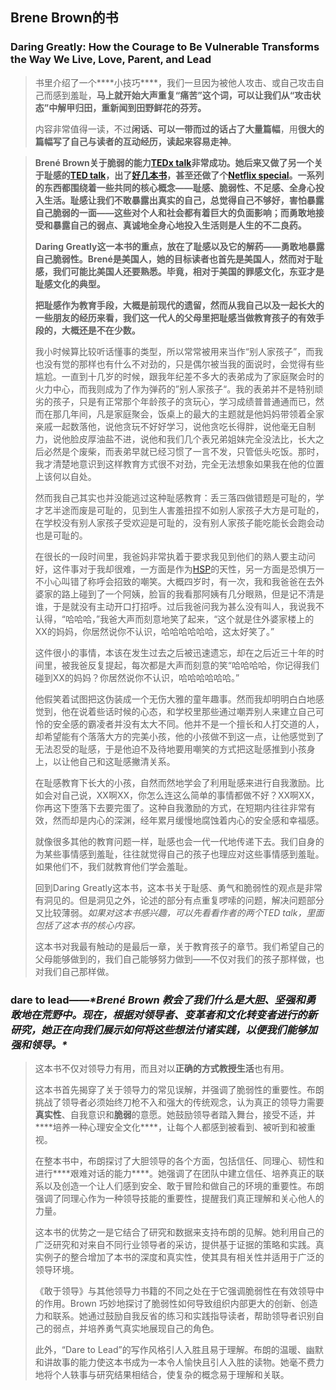 ## Brene Brown的书

### Daring Greatly: How the Courage to Be Vulnerable Transforms the Way We Live, Love, Parent, and Lead

> 书里介绍了一个***\*小技巧\****，我们一旦因为被他人攻击、或自己攻击自己而感到羞耻，**马上就开始大声重复“痛苦”这个词，可以让我们从“攻击状态”中解甲归田，重新闻到田野鲜花的芬芳。**
>
> 内容非常值得一读，不过**闲话、可以一带而过的话占了大量篇幅**，用**很大的篇幅写了自己与读者的互动经历，读起来容易走神**。

> **Brené Brown关于脆弱的能力**[**TEDx talk**](https://www.ted.com/talks/brene_brown_the_power_of_vulnerability?language=en)**非常成功。她后来又做了另一个关于耻感的**[**TED talk**](https://www.ted.com/talks/brene_brown_listening_to_shame?language=en)**，出了**[**好几本书**](https://brenebrown.com/books-audio/)**，甚至还做了个**[**Netflix special**](https://www.netflix.com/title/81010166)**。一系列的东西都围绕着一些共同的核心概念——耻感、脆弱性、不足感、全身心投入生活。耻感让我们不敢暴露出真实的自己，总觉得自己不够好，害怕暴露自己脆弱的一面——这些对个人和社会都有着巨大的负面影响；而勇敢地接受和暴露自己的弱点、真诚地全身心地投入生活则是人生的不二良药。**
>
> **Daring Greatly这一本书的重点，放在了耻感以及它的解药——勇敢地暴露自己脆弱性。Brené是美国人，她的目标读者也首先是美国人，然而对于耻感，我们可能比美国人还要熟悉。毕竟，相对于美国的罪感文化，东亚才是耻感文化的典型。**
>
> **把耻感作为教育手段，大概是前现代的遗留，然而从我自己以及一起长大的一些朋友的经历来看，我们这一代人的父母里把耻感当做教育孩子的有效手段的，大概还是不在少数。**
>
> 我小时候算比较听话懂事的类型，所以常常被用来当作“别人家孩子”，而我也没有觉的那样也有什么不对劲的，只是偶尔被当我的面说时，会觉得有些尴尬。一直到十几岁的时候，跟我年纪差不多大的表弟成为了家庭聚会时的火力中心，而我则成为了作为弹药的”别人家孩子“。我的表弟并不是特别顽劣的孩子，只是有正常那个年龄孩子的贪玩心，学习成绩普普通通而已，然而在那几年间，凡是家庭聚会，饭桌上的最大的主题就是他妈妈带领着全家亲戚一起数落他，说他贪玩不好好学习，说他贪吃长得胖，说他毫无自制力，说他脸皮厚油盐不进，说他和我们几个表兄弟姐妹完全没法比，长大之后必然是个废柴，而表弟早就已经习惯了一言不发，只管低头吃饭。那时，我才清楚地意识到这样教育方式很不对劲，完全无法想象如果我在他的位置上该何以自处。
>
> 然而我自己其实也并没能逃过这种耻感教育：丢三落四做错题是可耻的，学才艺半途而废是可耻的，见到生人害羞扭捏不如别人家孩子大方是可耻的，在学校没有别人家孩子受欢迎是可耻的，没有别人家孩子能吃能长会跑会动也是可耻的。
>
> 在很长的一段时间里，我爸妈非常执着于要求我见到他们的熟人要主动问好，这件事对于我却很难，一方面是作为[HSP](https://www.douban.com/people/1710549/status/2203076960/)的天性，另一方面是恐惧万一不小心叫错了称呼会招致的嘲笑。大概四岁时，有一次，我和我爸爸在去外婆家的路上碰到了一个阿姨，脸盲的我看那阿姨有几分眼熟，但是记不清是谁，于是就没有主动开口打招呼。过后我爸问我为甚么没有叫人，我说我不认得，“哈哈哈，”我爸大声而刻意地笑了起来，“这个就是住外婆家楼上的XX的妈妈，你居然说你不认识，哈哈哈哈哈哈，这太好笑了。”
>
> 这件很小的事情，本该在发生过去之后被迅速遗忘，却在之后近三十年的时间里，被我爸反复提起，每次都是大声而刻意的笑“哈哈哈哈，你记得我们碰到XX的妈妈？你居然说你不认识，哈哈哈哈哈哈。”
>
> 他假笑着试图把这伪装成一个无伤大雅的童年趣事。然而我却明明白白地感觉到，他在说着些话时候的心态，和学校里那些通过嘲弄别人来建立自己可怜的安全感的霸凌者并没有太大不同。他并不是一个擅长和人打交道的人，却希望能有个落落大方的完美小孩，他的小孩做不到这一点，让他感觉到了无法忍受的耻感，于是他迫不及待地要用嘲笑的方式把这耻感推到小孩身上，以让他自己和这耻感撇清关系。
>
> 在耻感教育下长大的小孩，自然而然地学会了利用耻感来进行自我激励。比如会对自己说，XX啊XX，你怎么连这么简单的事情都做不好？XX啊XX，你再这下堕落下去要完蛋了。这种自我激励的方式，在短期内往往非常有效，然而却是内心的深渊，经年累月缓慢地腐蚀着内心的安全感和幸福感。
>
> 就像很多其他的教育问题一样，耻感也会一代一代地传递下去。我们自身的为某些事情感到羞耻，往往就觉得自己的孩子也理应对这些事情感到羞耻。如果他们不，我们就教育他们学会羞耻。
>
> 回到Daring Greatly这本书，这本书关于耻感、勇气和脆弱性的观点是非常有洞见的。但是洞见之外，论述的部分有点重复啰嗦的问题，解决问题部分又比较薄弱。*如果对这本书感兴趣，可以先看看作者的两个TED talk，里面包括了这本书的核心内容。*
>
> 这本书对我最有触动的是最后一章，关于教育孩子的章节。我们希望自己的父母能够做到的，我们自己能够努力做到——不仅对我们的孩子那样做，也对我们自己那样做。

### dare to lead——***\*Brené Brown 教会了我们什么是大胆、坚强和勇敢地在荒野中。现在，根据对领导者、变革者和文化转变者进行的新研究，她正在向我们展示如何将这些想法付诸实践，以便我们能够加强和领导。\****

> 这本书不仅对领导力有用，而且对以**正确的方式教授生活**也有用。
>
> 这本书首先揭穿了关于领导力的常见误解，并强调了脆弱性的重要性。布朗挑战了领导者必须始终刀枪不入和强大的传统观念，认为真正的领导力需要**真实性**、自我意识和**脆弱**的意愿。她鼓励领导者踏入舞台，接受不适，并***\*培养一种心理安全文化\****，让每个人都感到被看到、被听到和被重视。
>
> 在整本书中，布朗探讨了大胆领导的各个方面，包括信任、同理心、韧性和进行***\*艰难对话的能力\****。她强调了在团队中建立信任、培养真正的联系以及创造一个让人们感到安全、敢于冒险和做自己的环境的重要性。布朗强调了同理心作为一种领导技能的重要性，提醒我们真正理解和关心他人的力量。
>
> 这本书的优势之一是它结合了研究和数据来支持布朗的见解。她利用自己的广泛研究和对来自不同行业领导者的采访，提供基于证据的策略和实践。真实例子的整合增加了本书的深度和真实性，使其具有相关性并适用于广泛的领导环境。
>
> 《敢于领导》与其他领导力书籍的不同之处在于它强调脆弱性在有效领导中的作用。Brown 巧妙地探讨了脆弱性如何导致组织内部更大的创新、创造力和联系。她通过鼓励自我反省的练习和实践指导读者，帮助领导者识别自己的弱点，并培养勇气真实地展现自己的角色。
>
> 此外，“Dare to Lead”的写作风格引人入胜且易于理解。布朗的温暖、幽默和讲故事的能力使这本书成为一本令人愉快且引人入胜的读物。她毫不费力地将个人轶事与研究结果相结合，使复杂的概念易于理解和关联。